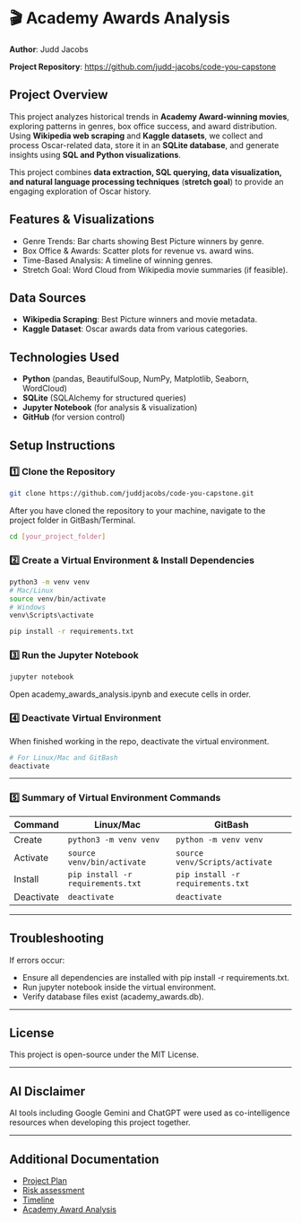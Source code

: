 # 🎬 Academy Awards Analysis

**Author**: Judd Jacobs

**Project Repository**: <https://github.com/judd-jacobs/code-you-capstone>

## Project Overview

This project analyzes historical trends in **Academy Award-winning movies**, exploring patterns in genres, box office success, and award distribution. Using **Wikipedia web scraping** and **Kaggle datasets**, we collect and process Oscar-related data, store it in an **SQLite database**, and generate insights using **SQL and Python visualizations**.

This project combines **data extraction, SQL querying, data visualization, and natural language processing techniques** (**stretch goal**) to provide an engaging exploration of Oscar history.

## Features & Visualizations

- Genre Trends: Bar charts showing Best Picture winners by genre.
- Box Office & Awards: Scatter plots for revenue vs. award wins.
- Time-Based Analysis: A timeline of winning genres.
- Stretch Goal: Word Cloud from Wikipedia movie summaries (if feasible).

## Data Sources

- **Wikipedia Scraping**: Best Picture winners and movie metadata.
- **Kaggle Dataset**: Oscar awards data from various categories.

## Technologies Used

- **Python** (pandas, BeautifulSoup, NumPy, Matplotlib, Seaborn, WordCloud)
- **SQLite** (SQLAlchemy for structured queries)
- **Jupyter Notebook** (for analysis & visualization)
- **GitHub** (for version control)

## Setup Instructions

### 1️⃣ Clone the Repository

```bash
git clone https://github.com/juddjacobs/code-you-capstone.git
```

After you have cloned the repository to your machine, navigate to the project folder in GitBash/Terminal.

```bash
cd [your_project_folder]
```

### 2️⃣ Create a Virtual Environment & Install Dependencies

```bash
python3 -m venv venv
# Mac/Linux
source venv/bin/activate
# Windows
venv\Scripts\activate   

pip install -r requirements.txt
```

### 3️⃣ Run the Jupyter Notebook

```bash
jupyter notebook
```

Open academy_awards_analysis.ipynb and execute cells in order.

### 4️⃣ Deactivate Virtual Environment

When finished working in the repo, deactivate the virtual environment.

```bash
# For Linux/Mac and GitBash
deactivate
```

---

### 5️⃣ Summary of Virtual Environment Commands

| Command | Linux/Mac | GitBash |
| ------- | --------- | ------- |
| Create | `python3 -m venv venv` | `python -m venv venv` |
| Activate | `source venv/bin/activate` | `source venv/Scripts/activate` |
| Install | `pip install -r requirements.txt` | `pip install -r requirements.txt` |
| Deactivate | `deactivate` | `deactivate` |

---

## Troubleshooting

If errors occur:

- Ensure all dependencies are installed with pip install -r requirements.txt.
- Run jupyter notebook inside the virtual environment.
- Verify database files exist (academy_awards.db).

---

## License

This project is open-source under the MIT License.

---

## AI Disclaimer

AI tools including Google Gemini and ChatGPT were used as co-intelligence resources when developing this project together.

---

## Additional Documentation

- [Project Plan](project_plan.md)
- [Risk assessment](risk_assessment.md)
- [Timeline](timeline.md)
- [Academy Award Analysis](academy_awards_analysis.ipynb)
